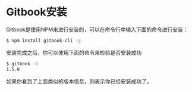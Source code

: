 # Gitbook安装

Gitbook是使用NPM来进行安装的，可以在命令行中输入下面的命令进行安装：

```bash
$ npm install gitbook-cli -g
```

安装完成之后，你可以使用下面的命令来检验是否安装成功

```bash
$ gitbook -V
1.5.0
```

如果你看到了上面类似的版本信息，则表示你已经安装成功了。